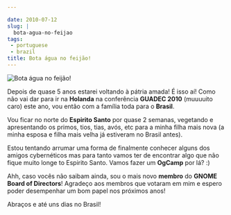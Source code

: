 ```yaml
---

date: 2010-07-12
slug: |
  bota-agua-no-feijao
tags:
 - portuguese
 - brazil
title: Bota água no feijão!
---
```


![Bota água no feijão!](http://blog.ogmaciel.com/wp-content/uploads/2010/07/2689110111_1d22ee7eed_m.jpg)

Depois de quase 5 anos estarei voltando à pátria amada! É isso aí! Como
não vai dar para ir na **Holanda** na conferência **GUADEC 2010**
(muuuuito caro) este ano, vou então com a família toda para o
**Brasil**.

Vou ficar no norte do **Espirito Santo** por quase 2 semanas, vegetando
e apresentando os primos, tios, tias, avós, etc para a minha filha mais
nova (a minha esposa e filha mais velha já estiveram no Brasil antes).

Estou tentando arrumar uma forma de finalmente conhecer alguns dos
amigos cybernéticos mas para tanto vamos ter de encontrar algo que não
fique muito longe to Espirito Santo. Vamos fazer um **OgCamp** por lá?
:)

Ahh, caso vocês não saibam ainda, sou o mais novo **membro** do **GNOME
Board of Directors**! Agradeço aos membros que votaram em mim e espero
poder desempenhar um bom papel nos próximos anos!

Abraços e até uns dias no Brasil!
